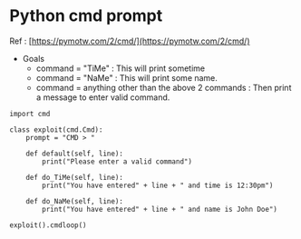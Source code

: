# Python cmd prompt

Ref : [https://pymotw.com/2/cmd/](https://pymotw.com/2/cmd/)

* Goals
  * command = "TiMe" : This will print sometime
  * command = "NaMe" : This will print some name.
  * command = anything other than the above 2 commands : Then print a message to enter valid command.

```text
import cmd

class exploit(cmd.Cmd):
    prompt = "CMD > "

    def default(self, line):
        print("Please enter a valid command")
    
    def do_TiMe(self, line):
        print("You have entered" + line + " and time is 12:30pm")
        
    def do_NaMe(self, line):
        print("You have entered" + line + " and name is John Doe")
        
exploit().cmdloop()
```

